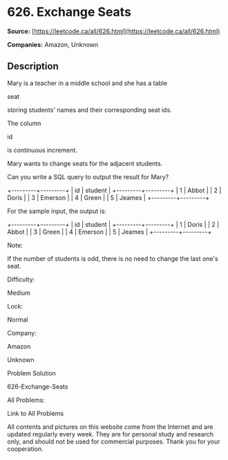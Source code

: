 # 626. Exchange Seats

**Source:** [https://leetcode.ca/all/626.html](https://leetcode.ca/all/626.html)

**Companies:** Amazon, Unknown

## Description

Mary is a teacher in a middle school and she has a table

seat

storing students'
        names and their corresponding seat ids.

The column

id

is continuous increment.

Mary wants to change seats for the adjacent students.

Can you write a SQL query to output the result for Mary?

+---------+---------+
|    id   | student |
+---------+---------+
|    1    | Abbot   |
|    2    | Doris   |
|    3    | Emerson |
|    4    | Green   |
|    5    | Jeames  |
+---------+---------+

For the sample input, the output is:

+---------+---------+
|    id   | student |
+---------+---------+
|    1    | Doris   |
|    2    | Abbot   |
|    3    | Green   |
|    4    | Emerson |
|    5    | Jeames  |
+---------+---------+

Note:

If the number of students is odd, there is no need to change the last one's seat.

Difficulty:

Medium

Lock:

Normal

Company:

Amazon

Unknown

Problem Solution

626-Exchange-Seats

All Problems:

Link to All Problems

All contents and pictures on this website come from the Internet and are updated regularly every week. They are for personal study and research only, and should not be used for commercial purposes. Thank you for your cooperation.

